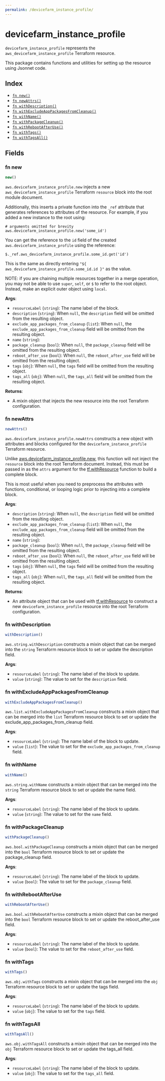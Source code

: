 ```yaml
---
permalink: /devicefarm_instance_profile/
---
```


# devicefarm_instance_profile

`devicefarm_instance_profile` represents the `aws_devicefarm_instance_profile` Terraform resource.



This package contains functions and utilities for setting up the resource using Jsonnet code.


## Index

* [`fn new()`](#fn-new)
* [`fn newAttrs()`](#fn-newattrs)
* [`fn withDescription()`](#fn-withdescription)
* [`fn withExcludeAppPackagesFromCleanup()`](#fn-withexcludeapppackagesfromcleanup)
* [`fn withName()`](#fn-withname)
* [`fn withPackageCleanup()`](#fn-withpackagecleanup)
* [`fn withRebootAfterUse()`](#fn-withrebootafteruse)
* [`fn withTags()`](#fn-withtags)
* [`fn withTagsAll()`](#fn-withtagsall)

## Fields

### fn new

```ts
new()
```


`aws.devicefarm_instance_profile.new` injects a new `aws_devicefarm_instance_profile` Terraform `resource`
block into the root module document.

Additionally, this inserts a private function into the `_ref` attribute that generates references to attributes of the
resource. For example, if you added a new instance to the root using:

    # arguments omitted for brevity
    aws.devicefarm_instance_profile.new('some_id')

You can get the reference to the `id` field of the created `aws.devicefarm_instance_profile` using the reference:

    $._ref.aws_devicefarm_instance_profile.some_id.get('id')

This is the same as directly entering `"${ aws_devicefarm_instance_profile.some_id.id }"` as the value.

NOTE: if you are chaining multiple resources together in a merge operation, you may not be able to use `super`, `self`,
or `$` to refer to the root object. Instead, make an explicit outer object using `local`.

**Args**:
  - `resourceLabel` (`string`): The name label of the block.
  - `description` (`string`):  When `null`, the `description` field will be omitted from the resulting object.
  - `exclude_app_packages_from_cleanup` (`list`):  When `null`, the `exclude_app_packages_from_cleanup` field will be omitted from the resulting object.
  - `name` (`string`): 
  - `package_cleanup` (`bool`):  When `null`, the `package_cleanup` field will be omitted from the resulting object.
  - `reboot_after_use` (`bool`):  When `null`, the `reboot_after_use` field will be omitted from the resulting object.
  - `tags` (`obj`):  When `null`, the `tags` field will be omitted from the resulting object.
  - `tags_all` (`obj`):  When `null`, the `tags_all` field will be omitted from the resulting object.

**Returns**:
- A mixin object that injects the new resource into the root Terraform configuration.


### fn newAttrs

```ts
newAttrs()
```


`aws.devicefarm_instance_profile.newAttrs` constructs a new object with attributes and blocks configured for the `devicefarm_instance_profile`
Terraform resource.

Unlike [aws.devicefarm_instance_profile.new](#fn-devicefarminstanceprofilenew), this function will not inject the `resource`
block into the root Terraform document. Instead, this must be passed in as the `attrs` argument for the
[tf.withResource](https://github.com/tf-libsonnet/core/tree/main/docs#fn-withresource) function to build a complete block.

This is most useful when you need to preprocess the attributes with functions, conditional, or looping logic prior to
injecting into a complete block.

**Args**:
  - `description` (`string`):  When `null`, the `description` field will be omitted from the resulting object.
  - `exclude_app_packages_from_cleanup` (`list`):  When `null`, the `exclude_app_packages_from_cleanup` field will be omitted from the resulting object.
  - `name` (`string`): 
  - `package_cleanup` (`bool`):  When `null`, the `package_cleanup` field will be omitted from the resulting object.
  - `reboot_after_use` (`bool`):  When `null`, the `reboot_after_use` field will be omitted from the resulting object.
  - `tags` (`obj`):  When `null`, the `tags` field will be omitted from the resulting object.
  - `tags_all` (`obj`):  When `null`, the `tags_all` field will be omitted from the resulting object.

**Returns**:
  - An attribute object that can be used with [tf.withResource](https://github.com/tf-libsonnet/core/tree/main/docs#fn-withresource) to construct a new `devicefarm_instance_profile` resource into the root Terraform configuration.


### fn withDescription

```ts
withDescription()
```

`aws.string.withDescription` constructs a mixin object that can be merged into the `string`
Terraform resource block to set or update the description field.



**Args**:
  - `resourceLabel` (`string`): The name label of the block to update.
  - `value` (`string`): The value to set for the `description` field.


### fn withExcludeAppPackagesFromCleanup

```ts
withExcludeAppPackagesFromCleanup()
```

`aws.list.withExcludeAppPackagesFromCleanup` constructs a mixin object that can be merged into the `list`
Terraform resource block to set or update the exclude_app_packages_from_cleanup field.



**Args**:
  - `resourceLabel` (`string`): The name label of the block to update.
  - `value` (`list`): The value to set for the `exclude_app_packages_from_cleanup` field.


### fn withName

```ts
withName()
```

`aws.string.withName` constructs a mixin object that can be merged into the `string`
Terraform resource block to set or update the name field.



**Args**:
  - `resourceLabel` (`string`): The name label of the block to update.
  - `value` (`string`): The value to set for the `name` field.


### fn withPackageCleanup

```ts
withPackageCleanup()
```

`aws.bool.withPackageCleanup` constructs a mixin object that can be merged into the `bool`
Terraform resource block to set or update the package_cleanup field.



**Args**:
  - `resourceLabel` (`string`): The name label of the block to update.
  - `value` (`bool`): The value to set for the `package_cleanup` field.


### fn withRebootAfterUse

```ts
withRebootAfterUse()
```

`aws.bool.withRebootAfterUse` constructs a mixin object that can be merged into the `bool`
Terraform resource block to set or update the reboot_after_use field.



**Args**:
  - `resourceLabel` (`string`): The name label of the block to update.
  - `value` (`bool`): The value to set for the `reboot_after_use` field.


### fn withTags

```ts
withTags()
```

`aws.obj.withTags` constructs a mixin object that can be merged into the `obj`
Terraform resource block to set or update the tags field.



**Args**:
  - `resourceLabel` (`string`): The name label of the block to update.
  - `value` (`obj`): The value to set for the `tags` field.


### fn withTagsAll

```ts
withTagsAll()
```

`aws.obj.withTagsAll` constructs a mixin object that can be merged into the `obj`
Terraform resource block to set or update the tags_all field.



**Args**:
  - `resourceLabel` (`string`): The name label of the block to update.
  - `value` (`obj`): The value to set for the `tags_all` field.
